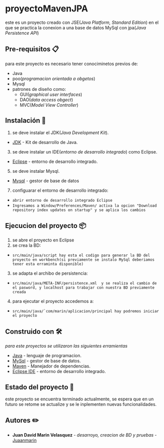 # proyectoMavenJPA

este es un proyecto creado con JSE(_Java Platform, Standard Edition_) en el que se practica la conexion a una base de datos MySql con jpa(_Java Persistence API_)


## Pre-requisitos 📋

para este proyecto es necesario tener conociminetos previos de:
* Java
* poo(_programacion orientada a obgetos_)
* Mysql
* patrones de diseño como:
  * GUI(_graphical user interfaces_)
  * DAO(_data access obgect_)
  * MVC(_Model View Controller_)


## Instalación 🔧

1. se deve instalar el JDK(_Java Development Kit_).
* [JDK](https://www.oracle.com/java/technologies/downloads/) - Kit de desarrollo de Java.
3. se deve instalar un IDE(_entorno de desarrollo integrado_) como Eclipse.
* [Eclipse](https://www.eclipse.org/downloads/) -  entorno de desarrollo integrado.
5. se deve instalar Mysql.
* [Mysql](https://dev.mysql.com/downloads/mysql/) - gestor de base de datos
7. configuarar el entorno de desarrollo integrado:
  * ```abrir entorno de desarrollo integrado Eclipse```
  * ```Ingresamos a Window/Preferences/Maven/ activa la opcion "Download repository index updates on startup" y se aplica los cambios```


## Ejecucion del proyecto 📦

1. se abre el proyecto en Eclipse
2. se crea la BD:
  * ```src/main/java/script hay esta el codigo para generar la BD del proyecto en workbench(si previamente se instalo MySql deberiamos tener esta erraminta disponible)```
3. se adapta el archibo de persistencia:
  * ```src/main/java/META-INF/persistence.xml  y se realiza el cambio de el pasword, y localhost para trabajar con nuestra BD previamente creada```
4. para ejecutar el proyecto accedemos a:
  * ```src/main/java/`com/marin/aplicacion/principal hay podremos iniciar el proyecto```


## Construido con 🛠️

_para este proyectos se utilizaron las siguientes erramientas_

* [Java](https://www.java.com/es/) - lenguaje de programacion.
* [MySql](https://www.mysql.com/) - gestor de base de datos.
* [Maven](https://maven.apache.org/) - Manejador de dependencias.
* [Eclipse IDE](https://www.eclipse.org/downloads/) - entorno de desarrollo integrado.


## Estado del proyecto 📌

este proyecto se encuentra terminado actualmente, se espera que en un futuro se retome se actualize y se le inplementen nuevas funcionalidades.


## Autores ✏️

* **Juan David Marin Velasquez** - *desarroyo, creacion de BD y pruebas* - [Juaanmarin](https://github.com/juaanmarin)

